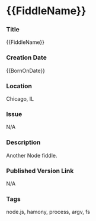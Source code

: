 {{FiddleName}}
======

### Title

{{FiddleName}}


### Creation Date

{{BornOnDate}}


### Location

Chicago, IL


### Issue

N/A

### Description

Another Node fiddle.


### Published Version Link

N/A


### Tags

node.js, hamony, process, argv, fs